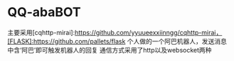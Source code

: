 # QQ-abaBOT
主要采用[cqhttp-mirai]:https://github.com/yyuueexxiinngg/cqhttp-mirai，[FLASK]:https://github.com/pallets/flask
个人做的一个阿巴机器人，发送消息中含‘阿巴’即可触发机器人的回复
通信方式采用了http以及websocket两种

